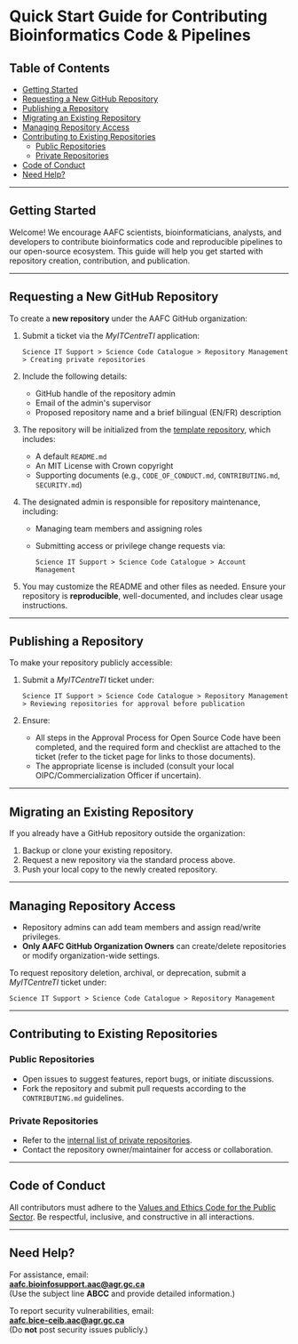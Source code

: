 <!-- omit in toc -->
# Quick Start Guide for Contributing Bioinformatics Code & Pipelines
<!-- omit in toc -->
## Table of Contents
- [Getting Started](#getting-started)
- [Requesting a New GitHub Repository](#requesting-a-new-github-repository)
- [Publishing a Repository](#publishing-a-repository)
- [Migrating an Existing Repository](#migrating-an-existing-repository)
- [Managing Repository Access](#managing-repository-access)
- [Contributing to Existing Repositories](#contributing-to-existing-repositories)
  - [Public Repositories](#public-repositories)
  - [Private Repositories](#private-repositories)
- [Code of Conduct](#code-of-conduct)
- [Need Help?](#need-help)

---

## Getting Started

Welcome! We encourage AAFC scientists, bioinformaticians, analysts, and developers to contribute bioinformatics code and reproducible pipelines to our open-source ecosystem. This guide will help you get started with repository creation, contribution, and publication.

---

## Requesting a New GitHub Repository

To create a **new repository** under the AAFC GitHub organization:

1. Submit a ticket via the *MyITCentreTI* application:

   ```
   Science IT Support > Science Code Catalogue > Repository Management > Creating private repositories
   ```

2. Include the following details:
   - GitHub handle of the repository admin
   - Email of the admin's supervisor
   - Proposed repository name and a brief bilingual (EN/FR) description

3. The repository will be initialized from the [template repository](https://github.com/AAFC-Bioinfo-AAC/template-repository), which includes:
   - A default `README.md`
   - An MIT License with Crown copyright
   - Supporting documents (e.g., `CODE_OF_CONDUCT.md`, `CONTRIBUTING.md`, `SECURITY.md`)

4. The designated admin is responsible for repository maintenance, including:
   - Managing team members and assigning roles
   - Submitting access or privilege change requests via:

     ```
     Science IT Support > Science Code Catalogue > Account Management
     ```

5. You may customize the README and other files as needed. Ensure your repository is **reproducible**, well-documented, and includes clear usage instructions.

---

## Publishing a Repository

To make your repository publicly accessible:

1. Submit a *MyITCentreTI* ticket under:

   ```
   Science IT Support > Science Code Catalogue > Repository Management > Reviewing repositories for approval before publication
   ```

2. Ensure:
   - All steps in the Approval Process for Open Source Code have been completed, and the required form and checklist are attached to the ticket (refer to the ticket page for links to those documents).
   - The appropriate license is included (consult your local OIPC/Commercialization Officer if uncertain).

---

## Migrating an Existing Repository

If you already have a GitHub repository outside the organization:

1. Backup or clone your existing repository.
2. Request a new repository via the standard process above.
3. Push your local copy to the newly created repository.

---

## Managing Repository Access

- Repository admins can add team members and assign read/write privileges.
- **Only AAFC GitHub Organization Owners** can create/delete repositories or modify organization-wide settings.

To request repository deletion, archival, or deprecation, submit a *MyITCentreTI* ticket under:

```
Science IT Support > Science Code Catalogue > Repository Management
```

---

## Contributing to Existing Repositories

### Public Repositories

- Open issues to suggest features, report bugs, or initiate discussions.
- Fork the repository and submit pull requests according to the `CONTRIBUTING.md` guidelines.

### Private Repositories

- Refer to the [internal list of private repositories](https://001gc.sharepoint.com/sites/42732/asd1/Forms/AllItems.aspx?id=%2Fsites%2F42732%2Fasd1%2FABCC%2FList%20of%20private%20repos%2Epdf).
- Contact the repository owner/maintainer for access or collaboration.

---

## Code of Conduct

All contributors must adhere to the [Values and Ethics Code for the Public Sector](https://www.tbs-sct.canada.ca/pol/doc-eng.aspx?id=25049). Be respectful, inclusive, and constructive in all interactions.

---

## Need Help?

For assistance, email:  
**aafc.bioinfosupport.aac@agr.gc.ca**  
(Use the subject line **ABCC** and provide detailed information.)

To report security vulnerabilities, email:  
**aafc.bice-ceib.aac@agr.gc.ca**  
(Do **not** post security issues publicly.)
